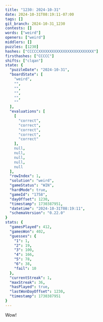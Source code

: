 ```yaml
---
title: "1230: 2024-10-31"
date: 2024-10-31T08:19:11-07:00
tags: []
git_branch: 2024-10-31_1230
contests: []
words: ["weird"]
openers: ["weird"]
middlers: []
puzzles: [1230]
hashes: ["CCCCCXXXXXXXXXXXXXXXXXXXXXXXXX"]
firsthashes: ["CCCCC"]
shifts: ["clqan"]
state: {
  "puzzleDate": "2024-10-31",
  "boardState": [
    "weird",
    "",
    "",
    "",
    "",
    ""
  ],
  "evaluations": [
    [
      "correct",
      "correct",
      "correct",
      "correct",
      "correct"
    ],
    null,
    null,
    null,
    null,
    null
  ],
  "rowIndex": 1,
  "solution": "weird",
  "gameStatus": "WIN",
  "hardMode": true,
  "gameId": "1758",
  "dayOffset": 1230,
  "timestamp": 1730387951,
  "datetime": "2024-10-31T08:19:11",
  "schemaVersion": "0.22.0"
}
stats: {
  "gamesPlayed": 412,
  "gamesWon": 402,
  "guesses": {
    "1": 1,
    "2": 19,
    "3": 100,
    "4": 166,
    "5": 78,
    "6": 38,
    "fail": 10
  },
  "currentStreak": 1,
  "maxStreak": 36,
  "hasPlayed": true,
  "lastWonDayOffset": 1230,
  "timestamp": 1730387951
}
---
```

Wow!
<!-- more -->
